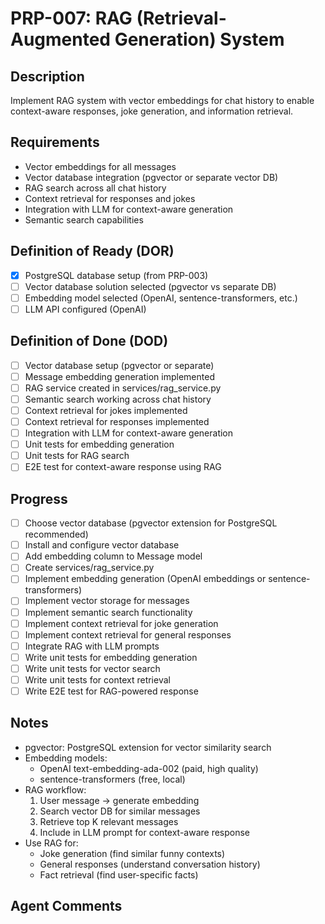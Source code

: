# PRP-007: RAG (Retrieval-Augmented Generation) System

## Description
Implement RAG system with vector embeddings for chat history to enable context-aware responses, joke generation, and information retrieval.

## Requirements
- Vector embeddings for all messages
- Vector database integration (pgvector or separate vector DB)
- RAG search across all chat history
- Context retrieval for responses and jokes
- Integration with LLM for context-aware generation
- Semantic search capabilities

## Definition of Ready (DOR)
- [x] PostgreSQL database setup (from PRP-003)
- [ ] Vector database solution selected (pgvector vs separate DB)
- [ ] Embedding model selected (OpenAI, sentence-transformers, etc.)
- [ ] LLM API configured (OpenAI)

## Definition of Done (DOD)
- [ ] Vector database setup (pgvector or separate)
- [ ] Message embedding generation implemented
- [ ] RAG service created in services/rag_service.py
- [ ] Semantic search working across chat history
- [ ] Context retrieval for jokes implemented
- [ ] Context retrieval for responses implemented
- [ ] Integration with LLM for context-aware generation
- [ ] Unit tests for embedding generation
- [ ] Unit tests for RAG search
- [ ] E2E test for context-aware response using RAG

## Progress
- [ ] Choose vector database (pgvector extension for PostgreSQL recommended)
- [ ] Install and configure vector database
- [ ] Add embedding column to Message model
- [ ] Create services/rag_service.py
- [ ] Implement embedding generation (OpenAI embeddings or sentence-transformers)
- [ ] Implement vector storage for messages
- [ ] Implement semantic search functionality
- [ ] Implement context retrieval for joke generation
- [ ] Implement context retrieval for general responses
- [ ] Integrate RAG with LLM prompts
- [ ] Write unit tests for embedding generation
- [ ] Write unit tests for vector search
- [ ] Write unit tests for context retrieval
- [ ] Write E2E test for RAG-powered response

## Notes
- pgvector: PostgreSQL extension for vector similarity search
- Embedding models:
  - OpenAI text-embedding-ada-002 (paid, high quality)
  - sentence-transformers (free, local)
- RAG workflow:
  1. User message → generate embedding
  2. Search vector DB for similar messages
  3. Retrieve top K relevant messages
  4. Include in LLM prompt for context-aware response
- Use RAG for:
  - Joke generation (find similar funny contexts)
  - General responses (understand conversation history)
  - Fact retrieval (find user-specific facts)

## Agent Comments
<!-- Add progress notes here as you work on this PRP -->
